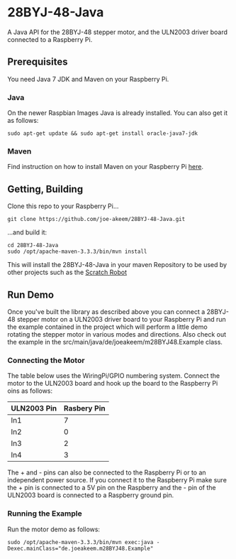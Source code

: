 # 28BYJ-48-Java
A Java API for the 28BYJ-48 stepper motor, and the ULN2003 driver board connected to a Raspberry Pi.

## Prerequisites
You need Java 7 JDK and Maven on your Raspberry Pi.

### Java
On the newer Raspbian Images Java is already installed. You can also get it as follows:
``` shell
sudo apt-get update && sudo apt-get install oracle-java7-jdk
```

### Maven
Find instruction on how to install Maven on your Raspberry Pi [here](http://www.xianic.net/post/installing-maven-on-the-raspberry-pi/).

## Getting, Building

Clone this repo to your Raspberry Pi...
``` shell
git clone https://github.com/joe-akeem/28BYJ-48-Java.git
```

...and build it:
``` shell
cd 28BYJ-48-Java
sudo /opt/apache-maven-3.3.3/bin/mvn install
```

This will install the 28BYJ-48-Java in your maven Repository to be used by other projects such as the [Scratch Robot](https://github.com/joe-akeem/scratch-robot)

## Run Demo

Once you've built the library as described above you can connect a 28BYJ-48 stepper motor on a ULN2003 driver board to your Raspberry Pi and run the example contained in the project which will perform a little demo rotating the stepper motor in various modes and directions.
Also check out the example in the src/main/java/de/joeakeem/m28BYJ48.Example class.

### Connecting the Motor

The table below uses the WiringPi/GPIO numbering system. Connect the motor to the ULN2003 board and hook up the board to the Raspberry Pi oins as follows:  

|ULN2003 Pin|Rasbery Pin|
|-----------|-----------|
|In1        |7          |
|In2        |0          |
|In3        |2          |
|In4        |3          |

The + and - pins can also be connected to the Raspberry Pi or to an independent power source. If you connect it to the Raspberry Pi make sure the + pin is connected to a 5V pin on the Raspberry and the - pin of the ULN2003 board is connected to a Raspberry ground pin.

### Running the Example

Run the motor demo as follows:

``` shell
sudo /opt/apache-maven-3.3.3/bin/mvn exec:java -Dexec.mainClass="de.joeakeem.m28BYJ48.Example"
```